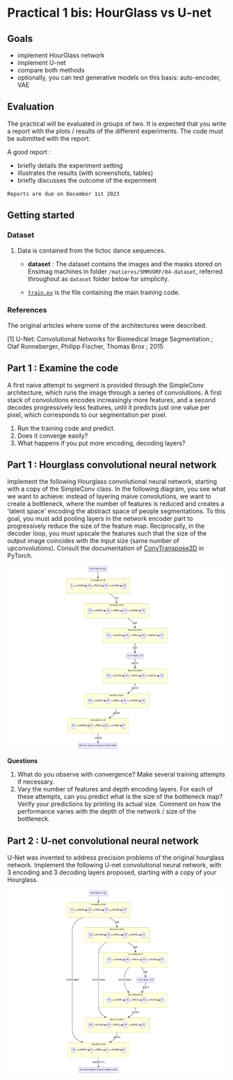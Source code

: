 Practical 1 bis: HourGlass vs U-net
=========================================

## Goals

- implement HourGlass network
- implement U-net
- compare both methods
- optionally, you can test generative models on this basis: auto-encoder, VAE

## Evaluation
The practical will be evaluated in groups of two.
It is expected that you write a report with the plots / results of the 
different experiments. The code must be submitted with the report.

A good report :
* briefly details the experiment setting 
* illustrates the results (with screenshots, tables)
* briefly discusses the outcome of the experiment

```
Reports are due on December 1st 2023
```

## Getting started



### Dataset
1. Data is contained from the tictoc dance sequences.
   - **dataset** : The dataset contains the images and the masks stored on
     Ensimag machines in folder `/matieres/5MMVORF/04-dataset`, referred
     throughout as `dataset` folder below for simplicity. 
     
   - [`train.py`](train.py) is the file containing the main training code.

### References

The original articles where some of the architectures were described.

[1] U-Net: Convolutional Networks for Biomedical Image Segmentation ;
Olaf Ronneberger, Philipp Fischer, Thomas Brox ; 2015

## Part 1 : Examine the code

A first naive attempt to segment is provided through the SimpleConv architecture, which runs the image through a series of convolutions.
A first stack of convolutions encodes increasingly more features, and a second decodes progressively less features, until it predicts just one value per pixel, which corresponds to our segmentation per pixel.

1. Run the training code and predict.
2. Does it converge easily?
3. What happens if you put more encoding, decoding layers?

## Part 1 : Hourglass convolutional neural network

Implement the following Hourglass convolutional neural network, starting with a copy of the SimpleConv class. In the following diagram, you see what we want to achieve: instead of layering maive convolutions, we want to create a bottleneck, where the number of features is reduced and creates a 'latent space' encoding the abstract space of people segmentations. To this goal, you must add pooling layers in the network encoder part to progressively reduce the size of the feature map. Reciprocally, in the decoder loop, you must upscale the features such that the size of the output image coincides with the input size (same number of upconvolutions). Consult the documentation of [ConvTranspose2D](https://pytorch.org/docs/stable/generated/torch.nn.ConvTranspose2d.html) in PyTorch.

![alt the hourglass][hourglass]

[hourglass]: hourglass_scheme.png "HourGlass scheme"

**Questions**

1. What do you observe with convergence? Make several training attempts if necessary.
2. Vary the number of features and depth encoding layers. For each of these attempts, can you predict what is the size of the bottleneck map? Verify your predictions by printing its actual size. Comment on how the performance varies with the depth of the network / size of the bottleneck.

## Part 2 : U-net convolutional neural network
U-Net was invented to address precision problems of the original hourglass network. 
Implement the following U-net convolutional neural network, with 3 encoding and 3 decoding layers proposed, starting with a copy of your Hourglass.

![alt the unet][unet]

[unet]: unet_scheme.png "U-Net scheme"
